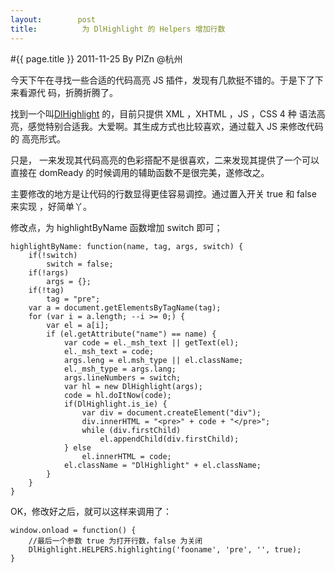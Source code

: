 ```yaml
---
layout:        post
title:          为 DlHighlight 的 Helpers 增加行数
---
```

#{{ page.title }}
2011-11-25 By PIZn @杭州

今天下午在寻找一些合适的代码高亮 JS 插件，发现有几款挺不错的。于是下了下来看源代
码，折腾折腾了。

找到一个叫<a href="http://mihai.bazon.net/projects/javascript-syntax-highlighting-engine"
title="DlHighlight" >DlHighlight</a> 的，目前只提供 XML ，XHTML ，JS ，CSS 4 种
语法高亮，感觉特别合适我。大爱啊。其生成方式也比较喜欢，通过载入 JS 来修改代码的
高亮形式。

只是， 一来发现其代码高亮的色彩搭配不是很喜欢，二来发现其提供了一个可以直接在
domReady 的时候调用的辅助函数不是很完美，遂修改之。

主要修改的地方是让代码的行数显得更佳容易调控。通过置入开关 true 和 false 来实现
，好简单丫。

修改点，为 highlightByName 函数增加 switch 即可；

    highlightByName: function(name, tag, args, switch) {
        if(!switch)
            switch = false;
        if(!args)
            args = {};
        if(!tag)
            tag = "pre";
        var a = document.getElementsByTagName(tag);
        for (var i = a.length; --i >= 0;) {
            var el = a[i];
            if (el.getAttribute("name") == name) {
                var code = el._msh_text || getText(el);
                el._msh_text = code;
                args.leng = el.msh_type || el.className;
                el._msh_type = args.lang;
                args.lineNumbers = switch;
                var hl = new DlHighlight(args);
                code = hl.doItNow(code);
                if(DlHighlight.is_ie) {
                    var div = document.createElement("div");
                    div.innerHTML = "<pre>" + code + "</pre>";
                    while (div.firstChild)
                        el.appendChild(div.firstChild);
                } else
                    el.innerHTML = code;
                el.className = "DlHighlight" + el.className;
            }
        }
    }

OK，修改好之后，就可以这样来调用了：
    
    window.onload = function() {
        //最后一个参数 true 为打开行数，false 为关闭
        DlHighlight.HELPERS.highlighting('fooname', 'pre', '', true);
    }
